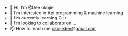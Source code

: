 - 👋 Hi, I’m @Dee okojie
- 👀 I’m interested in Api programming & machine learning 
- 🌱 I’m currently learning C++
- 💞️ I’m looking to collaborate on ...
- 📫 How to reach me okojiedee@gmail.com

<!---
Deeokojie/Deeokojie is a ✨ special ✨ repository because its `README.md` (this file) appears on your GitHub profile.
You can click the Preview link to take a look at your changes.
--->
